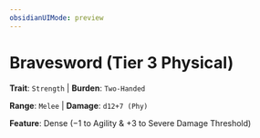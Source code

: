```yaml
---
obsidianUIMode: preview
---
```

# Bravesword (Tier 3 Physical)

**Trait**: `Strength` | **Burden**: `Two-Handed`

**Range**: `Melee` | **Damage**: `d12+7 (Phy)`

**Feature**: Dense (−1 to Agility & +3 to Severe Damage Threshold)